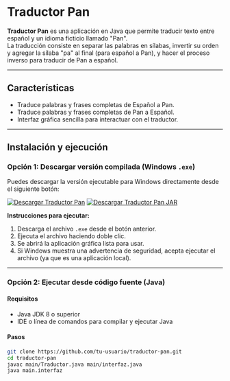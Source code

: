 # Traductor Pan

**Traductor Pan** es una aplicación en Java que permite traducir texto entre español y un idioma ficticio llamado "Pan".  
La traducción consiste en separar las palabras en sílabas, invertir su orden y agregar la sílaba "pa" al final (para español a Pan), y hacer el proceso inverso para traducir de Pan a español.

---

## Características

- Traduce palabras y frases completas de Español a Pan.
- Traduce palabras y frases completas de Pan a Español.
- Interfaz gráfica sencilla para interactuar con el traductor.

---

## Instalación y ejecución

### Opción 1: Descargar versión compilada (Windows `.exe`)

Puedes descargar la versión ejecutable para Windows directamente desde el siguiente botón:

[![Descargar Traductor Pan](https://img.shields.io/badge/Descargar-EXE-blue?style=for-the-badge&logo=windows)](https://tu-url-de-descarga.com/traductor-pan.exe)
[![Descargar Traductor Pan JAR](https://img.shields.io/badge/Descargar-JAR-orange?style=for-the-badge&logo=java)](https://github.com/tu-usuario/tu-repo/raw/main/bin/traductor-pan.jar)

**Instrucciones para ejecutar:**

1. Descarga el archivo `.exe` desde el botón anterior.
2. Ejecuta el archivo haciendo doble clic.
3. Se abrirá la aplicación gráfica lista para usar.
4. Si Windows muestra una advertencia de seguridad, acepta ejecutar el archivo (ya que es una aplicación local).

---

### Opción 2: Ejecutar desde código fuente (Java)

#### Requisitos

- Java JDK 8 o superior
- IDE o línea de comandos para compilar y ejecutar Java

#### Pasos

```bash
git clone https://github.com/tu-usuario/traductor-pan.git
cd traductor-pan
javac main/Traductor.java main/interfaz.java
java main.interfaz
